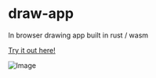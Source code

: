 # draw-app
In browser drawing app built in rust / wasm

[Try it out here!](https://www.lynnagara.com/draw-app/)

![Image](https://raw.githubusercontent.com/lynnagara/draw-app/master/img.png)